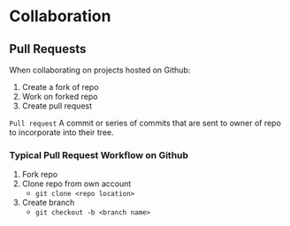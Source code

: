 # Collaboration

## Pull Requests

When collaborating on projects hosted on Github: 

1. Create a fork of repo
2. Work on forked repo
3. Create pull request

`Pull request` A commit or series of commits that are sent to owner of repo to incorporate into their tree.

### Typical Pull Request Workflow on Github

1. Fork repo
2. Clone repo from own account
   * `git clone <repo location>`
3. Create branch
   * `git checkout -b <branch name>`